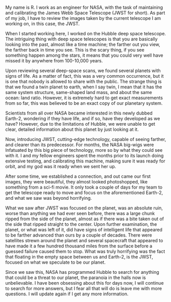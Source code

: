My name is R. I work as an engineer for NASA, with the task of maintaining and calibrating the James Webb Space Telescope (JWST for short). As part of my job, I have to review the images taken by the current telescope I am working on, in this case, the JWST. 

When I started working here, I worked on the Hubble deep space telescope. The intriguing thing with deep space telescopes is that you are basically looking into the past, almost like a time machine; the farther out you view, the farther back in time you see. This is the scary thing, if you see something happen among the stars, it means that you could very well have missed it by anywhere from 100-10,000 years.

Upon reviewing several deep-space scans, we found several planets with signs of life. As a matter of fact, this was a very common occurrence, but it is one that nobody is allowed to share with the public. The strange thing is that we found a twin planet to earth, when I say twin, I mean that it has the same system structure, same-shaped land mass, and about the same ocean: land ratio. However, it is extremely hard to get exact measurements from so far, this was believed to be an exact copy of our planetary system. 

Scientists from all over NASA became interested in this newly dubbed Earth-2, wondering if they have life, and if so, have they developed as we have? However, due to the limitations of Hubble, we were unable to get clear, detailed information about this planet by just looking at it. 

Now, introducing JWST, cutting-edge technology, capable of seeing farther, and clearer than its predecessor. For months, the NASA big-wigs were Infatuated by this big piece of technology, more so by what they could see with it. I and my fellow engineers spent the months prior to its launch doing extensive testing, and calibrating this machine, making sure it was ready for orbit, and my god was it ready when we sent her up. 

After some time, we established a connection, and out came our first images, they were beautiful, they almost looked photoshopped, like something from a sci-fi movie. It only took a couple of days for my team to get the telescope ready to move and focus on the aforementioned Earth-2, and what we saw was beyond horrifying. 

What we saw after JWST was focused on the planet, was an absolute ruin, worse than anything we had ever seen before, there was a large chunk ripped from the side of the planet, almost as if there was a bite taken out of the side that ripped straight to the center. Upon further examination, the planet, or what was left of it, did have signs of intelligent life that appeared to be farther advanced than ours by a couple of decades. There were satellites strewn around the planet and several spacecraft that appeared to have made it a few hundred thousand miles from the surface before a guessed failure caused them to stop. What was truly horrifying was the fact that floating in the empty space between us and Earth-2, is the JWST, focused on what we speculate to be our planet. 

Since we saw this, NASA has programmed Hubble to search for anything that could be a threat to our planet, the paranoia in the halls now is unbelievable. I have been obsessing about this for days now, I will continue to search for more answers, but I fear all that will do is leave me with more questions. I will update again if I get any more information.